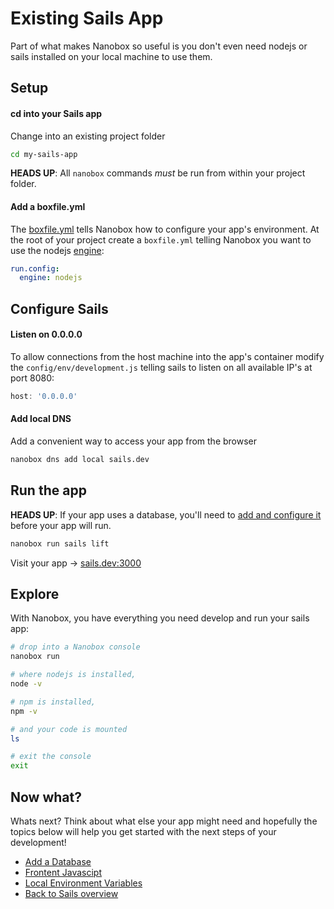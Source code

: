 # Existing Sails App
Part of what makes Nanobox so useful is you don't even need nodejs or sails installed on your local machine to use them.

## Setup

#### cd into your Sails app
Change into an existing project folder

```bash
cd my-sails-app
```

**HEADS UP**: All `nanobox` commands *must* be run from within your project folder.

#### Add a boxfile.yml
The <a href="https://docs.nanobox.io/boxfile/" target="\_blank">boxfile.yml</a> tells Nanobox how to configure your app's environment. At the root of your project create a `boxfile.yml` telling Nanobox you want to use the nodejs <a href="https://docs.nanobox.io/engines/" target="\_blank">engine</a>:

<div class="meta" data-method="configFile" data-params="boxfile.yml"></div>

```yaml
run.config:
  engine: nodejs
```

## Configure Sails

#### Listen on 0.0.0.0
To allow connections from the host machine into the app's container modify the `config/env/development.js` telling sails to listen on all available IP's at port 8080:

```javascript
host: '0.0.0.0'
```

#### Add local DNS
Add a convenient way to access your app from the browser

```bash
nanobox dns add local sails.dev
```

## Run the app
**HEADS UP**: If your app uses a database, you'll need to [add and configure it](/nodejs/sails/add-a-database) before your app will run.

```bash
nanobox run sails lift
```

Visit your app -> [sails.dev:3000](http://sails.dev:3000)

## Explore
With Nanobox, you have everything you need develop and run your sails app:

```bash
# drop into a Nanobox console
nanobox run

# where nodejs is installed,
node -v

# npm is installed,
npm -v

# and your code is mounted
ls

# exit the console
exit
```

## Now what?
Whats next? Think about what else your app might need and hopefully the topics below will help you get started with the next steps of your development!

* [Add a Database](/nodejs/sails/add-a-database)
* [Frontent Javascipt](/nodejs/sails/frontend-javascript)
* [Local Environment Variables](/nodejs/sails/local-evars)
* [Back to Sails overview](/nodejs/sails)
